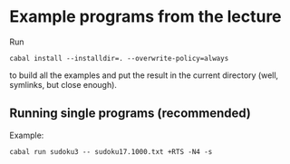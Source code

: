 # Example programs from the lecture

Run

```
cabal install --installdir=. --overwrite-policy=always
```

to build all the examples and put the result in the current directory
(well, symlinks, but close enough).

## Running single programs (recommended)

Example:

```
cabal run sudoku3 -- sudoku17.1000.txt +RTS -N4 -s
```
